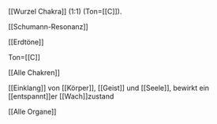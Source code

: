 [[Wurzel Chakra]] (1:1) (Ton=[[C]]).

[[Schumann-Resonanz]]

[[Erdtöne]]

Ton=[[C]]

[[Alle Chakren]]

[[Einklang]] von [[Körper]], [[Geist]] und [[Seele]], bewirkt ein [[entspannt]]er [[Wach]]zustand

[[Alle Organe]]